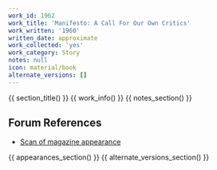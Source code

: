 ```yaml
---
work_id: 1962
work_title: 'Manifesto: A Call For Our Own Critics'
work_written: '1960'
written_date: approximate
work_collected: 'yes'
work_category: Story
notes: null
icon: material/book
alternate_versions: []
---
```


{{ section_title() }}
{{ work_info() }}
{{ notes_section() }}
## Forum References
- [Scan of magazine appearance](https://bukowskiforum.com/showthread.php?t=2280)

{{ appearances_section() }}
{{ alternate_versions_section() }}